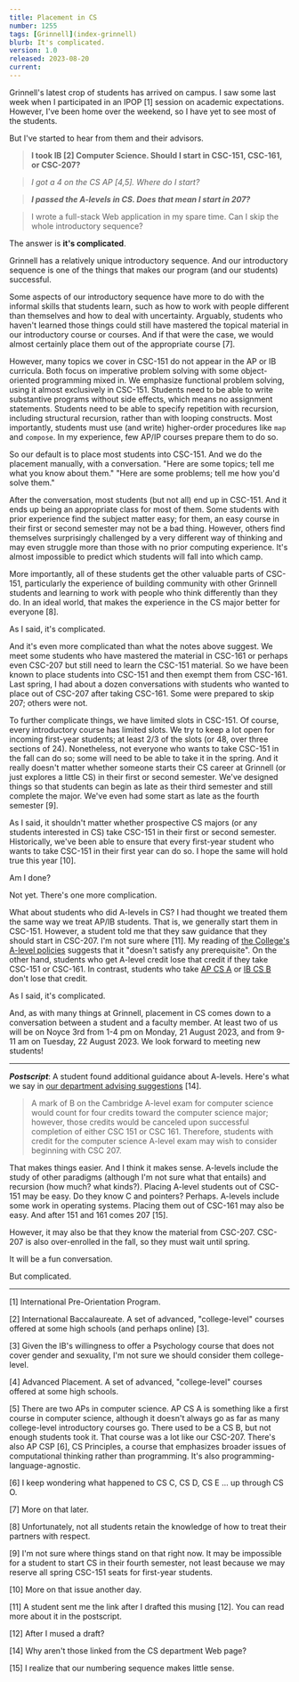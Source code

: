 ```yaml
---
title: Placement in CS
number: 1255
tags: [Grinnell](index-grinnell)
blurb: It's complicated.
version: 1.0
released: 2023-08-20
current: 
---
```

Grinnell's latest crop of students has arrived on campus.  I saw some last week when I participated in an IPOP [1] session on academic expectations.  However, I've been home over the weekend, so I have yet to see most of the students.

But I've started to hear from them and their advisors.

> **I took IB [2] Computer Science. Should I start in CSC-151, CSC-161, or CSC-207?**

> _I got a 4 on the CS AP [4,5].  Where do I start?_

> **_I passed the A-levels in CS.  Does that mean I start in 207?_**

> I wrote a full-stack Web application in my spare time.  Can I skip the whole introductory sequence?

The answer is **it's complicated**.

Grinnell has a relatively unique introductory sequence.  And our introductory sequence is one of the things that makes our program (and our students) successful.  

Some aspects of our introductory sequence have more to do with the informal skills that students learn, such as how to work with people different than themselves and how to deal with uncertainty.  Arguably, students who haven't learned those things could still have mastered the topical material in our introductory course or courses.  And if that were the case, we would almost certainly place them out of the appropriate course [7].

However, many topics we cover in CSC-151 do not appear in the AP or IB curricula.  Both focus on imperative problem solving with some object-oriented programming mixed in.  We emphasize functional problem solving, using it almost exclusively in CSC-151.  Students need to be able to write substantive programs without side effects, which means no assignment statements.  Students need to be able to specify repetition with recursion, including structural recursion, rather than with looping constructs.  Most importantly, students must use (and write) higher-order procedures like `map` and `compose`.  In my experience, few AP/IP courses prepare them to do so.

So our default is to place most students into CSC-151.  And we do the placement manually, with a conversation.  "Here are some topics; tell me what you know about them."  "Here are some problems; tell me how you'd solve them." 

After the conversation, most students (but not all) end up in CSC-151.  And it ends up being an appropriate class for most of them.  Some students with prior experience find the subject matter easy; for them, an easy course in their first or second semester may not be a bad thing.  However, others find themselves surprisingly challenged by a very different way of thinking and may even struggle more than those with no prior computing experience.  It's almost impossible to predict which students will fall into which camp.

More importantly, all of these students get the other valuable parts of CSC-151, particularly the experience of building community with other Grinnell students and learning to work with people who think differently than they do.  In an ideal world, that makes the experience in the CS major better for everyone [8].

As I said, it's complicated.

And it's even more complicated than what the notes above suggest.  We meet some students who have mastered the material in CSC-161 or perhaps even CSC-207 but still need to learn the CSC-151 material.  So we have been known to place students into CSC-151 and then exempt them from CSC-161.  Last spring, I had about a dozen conversations with students who wanted to place out of CSC-207 after taking CSC-161.  Some were prepared to skip 207; others were not.

To further complicate things, we have limited slots in CSC-151.  Of course, every introductory course has limited slots.  We try to keep a lot open for incoming first-year students; at least 2/3 of the slots (or 48, over three sections of 24).  Nonetheless, not everyone who wants to take CSC-151 in the fall can do so; some will need to be able to take it in the spring.  And it really doesn't matter whether someone starts their CS career at Grinnell (or just explores a little CS) in their first or second semester.  We've designed things so that students can begin as late as their third semester and still complete the major.  We've even had some start as late as the fourth semester [9].

As I said, it shouldn't matter whether prospective CS majors (or any students interested in CS) take CSC-151 in their first or second semester.  Historically, we've been able to ensure that every first-year student who wants to take CSC-151 in their first year can do so.  I hope the same will hold true this year [10]. 

Am I done?

Not yet.  There's one more complication.

What about students who did A-levels in CS?  I had thought we treated them the same way we treat AP/IB students.  That is, we generally start them in CSC-151.  However, a student told me that they saw guidance that they should start in CSC-207.  I'm not sure where [11].   My reading of [the College's A-level policies](https://www.grinnell.edu/about/leadership/offices-services/registrar/resources-students/cambridge-advanced-level) suggests that it "doesn't satisfy any prerequisite".  On the other hand, students who get A-level credit lose that credit if they take CSC-151 or CSC-161.  In contrast, students who take [AP CS A](https://www.grinnell.edu/about/leadership/offices-services/registrar/resources-students/advanced-placement) or [IB CS B](https://www.grinnell.edu/about/leadership/offices-services/registrar/resources-students/international-baccalaureate) don't lose that credit.

As I said, it's complicated.

And, as with many things at Grinnell, placement in CS comes down to a conversation between a student and a faculty member.  At least two of us will be on Noyce 3rd from 1-4 pm on Monday, 21 August 2023, and from 9-11 am on Tuesday, 22 August 2023.  We look forward to meeting new students!

---

**_Postscript_**: A student found additional guidance about A-levels.  Here's what we say in [our department advising suggestions](https://www.grinnell.edu/about/leadership/offices-services/academic-advising/resources/registration-suggestions/computer-science) [14].

> A mark of B on the Cambridge A-level exam for computer science would count for four credits toward the computer science major; however, those credits would be canceled upon successful completion of either CSC 151 or CSC 161. Therefore, students with credit for the computer science A-level exam may wish to consider beginning with CSC 207.

That makes things easier.  And I think it makes sense.  A-levels include the study of other paradigms (although I'm not sure what that entails) and recursion (how much? what kinds?). Placing A-level students out of CSC-151 may be easy.  Do they know C and pointers?  Perhaps.  A-levels include some work in operating systems.  Placing them out of CSC-161 may also be easy.  And after 151 and 161 comes 207 [15]. 

However, it may also be that they know the material from CSC-207.  CSC-207 is also over-enrolled in the fall, so they must wait until spring. 

It will be a fun conversation.

But complicated.

---

[1] International Pre-Orientation Program.

[2] International Baccalaureate.  A set of advanced, "college-level" courses offered at some high schools (and perhaps online) [3].

[3] Given the IB's willingness to offer a Psychology course that does not cover gender and sexuality, I'm not sure we should consider them college-level.

[4] Advanced Placement.  A set of advanced, "college-level" courses offered at some high schools.

[5] There are two APs in computer science.  AP CS A is something like a first course in computer science, although it doesn't always go as far as many college-level introductory courses go.  There used to be a CS B, but not enough students took it.  That course was a lot like our CSC-207.  There's also AP CSP [6], CS Principles, a course that emphasizes broader issues of computational thinking rather than programming.  It's also programming-language-agnostic.

[6] I keep wondering what happened to CS C, CS D, CS E ... up through CS O.

[7] More on that later.

[8] Unfortunately, not all students retain the knowledge of how to treat their partners with respect.

[9] I'm not sure where things stand on that right now.  It may be impossible for a student to start CS in their fourth semester, not least because we may reserve all spring CSC-151 seats for first-year students.

[10] More on that issue another day.

[11] A student sent me the link after I drafted this musing [12].  You can read more about it in the postscript.

[12] After I mused a draft?

[14] Why aren't those linked from the CS department Web page?

[15] I realize that our numbering sequence makes little sense.

